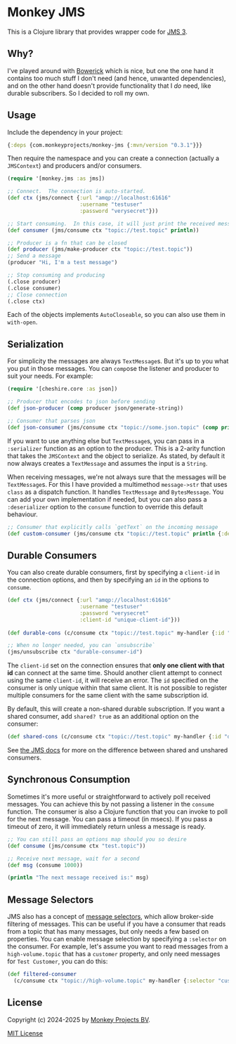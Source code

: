 # Monkey JMS

This is a Clojure library that provides wrapper code for [JMS 3](https://jakarta.ee/learn/docs/jakartaee-tutorial/current/messaging/).

## Why?

I've played around with [Bowerick](https://github.com/ruedigergad/bowerick) which is
nice, but one the one hand it contains too much stuff I don't need (and hence, unwanted
dependencies), and on the other hand doesn't provide functionality that I *do* need,
like durable subscribers.  So I decided to roll my own.

## Usage

Include the dependency in your project:
```clojure
{:deps {com.monkeyprojects/monkey-jms {:mvn/version "0.3.1"}}}
```

Then require the namespace and you can create a connection (actually a `JMSContext`)
and producers and/or consumers.

```clojure
(require '[monkey.jms :as jms])

;; Connect.  The connection is auto-started.
(def ctx (jms/connect {:url "amqp://localhost:61616"
                       :username "testuser"
                       :password "verysecret"}))

;; Start consuming.  In this case, it will just print the received message.
(def consumer (jms/consume ctx "topic://test.topic" println))

;; Producer is a fn that can be closed
(def producer (jms/make-producer ctx "topic://test.topic"))
;; Send a message
(producer "Hi, I'm a test message")

;; Stop consuming and producing
(.close producer)
(.close consumer)
;; Close connection
(.close ctx)
```

Each of the objects implements `AutoCloseable`, so you can also use them in
`with-open`.

## Serialization

For simplicity the messages are always `TextMessage`s.  But it's up to you
what you put in those messages.  You can `comp`ose the listener and producer
to suit your needs.  For example:

```clojure
(require '[cheshire.core :as json])

;; Producer that encodes to json before sending
(def json-producer (comp producer json/generate-string))

;; Consumer that parses json
(def json-consumer (jms/consume ctx "topic://some.json.topic" (comp println json/parse-string)))
```

If you want to use anything else but `TextMessage`s, you can pass in a `:serializer`
function as an option to the producer.  This is a 2-arity function that takes the
`JMSContext` and the object to serialize.  As stated, by default it now always creates
a `TextMessage` and assumes the input is a `String`.

When receiving messages, we're not always sure that the messages will be `TextMessage`s.
For this I have provided a multimethod `message->str` that uses `class` as a dispatch function.
It handles `TextMessage` and `BytesMessage`.  You can add your own implementation if needed,
but you can also pass a `:deserializer` option to the `consume` function to override this
default behaviour.

```clojure
;; Consumer that explicitly calls `getText` on the incoming message
(def custom-consumer (jms/consume ctx "topic://test.topic" println {:deserializer (memfn getText)}))
```

## Durable Consumers

You can also create durable consumers, first by specifying a `client-id` in the connection
options, and then by specifying an `id` in the options to `consume`.
```clojure
(def ctx (jms/connect {:url "amqp://localhost:61616"
                       :username "testuser"
                       :password "verysecret"
                       :client-id "unique-client-id"}))
		     
(def durable-cons (c/consume ctx "topic://test.topic" my-handler {:id "durable-consumer-id"}))

;; When no longer needed, you can `unsubscribe`
(jms/unsubscribe ctx "durable-consumer-id")
```

The `client-id` set on the connection ensures that **only one client with that id** can
connect at the same time.  Should another client attempt to connect using the same `client-id`,
it will receive an error.  The `id` specified on the consumer is only unique within that
same client.  It is not possible to register multiple consumers for the same client with
the same subscription id.

By default, this will create a non-shared durable subscription.  If you want a shared
consumer, add `shared? true` as an additional option on the consumer:

```clojure
(def shared-cons (c/consume ctx "topic://test.topic" my-handler {:id "durable-consumer-id" :shared? true}))
```

See [the JMS docs](https://jakarta.ee/specifications/messaging/3.1/apidocs/jakarta.messaging/jakarta/jms/jmscontext)
for more on the difference between shared and unshared consumers.

## Synchronous Consumption

Sometimes it's more useful or straightforward to actively poll received messages.
You can achieve this by not passing a listener in the `consume` function.  The
consumer is also a Clojure function that you can invoke to poll for the next
message.  You can pass a timeout (in msecs).  If you pass a timeout of zero, it
will immediately return unless a message is ready.

```clojure
;; You can still pass an options map should you so desire
(def consume (jms/consume ctx "test.topic"))

;; Receive next message, wait for a second
(def msg (consume 1000))

(println "The next message received is:" msg)
```

## Message Selectors

JMS also has a concept of [message selectors](https://timjansen.github.io/jarfiller/guide/jms/selectors.xhtml),
which allow broker-side filtering of messages.  This can be useful if you have a consumer
that reads from a topic that has many messages, but only needs a few based on properties.
You can enable message selection by specifying a `:selector` on the consumer.  For example,
let's assume you want to read messages from a `high-volume.topic` that has a `customer` property,
and only need messages for `Test Customer`, you can do this:

```clojure
(def filtered-consumer
  (c/consume ctx "topic://high-volume.topic" my-handler {:selector "customer = 'Test Customer'"}))
```

## License

Copyright (c) 2024-2025 by [Monkey Projects BV](https://www.monkey-projects.be).

[MIT License](LICENSE)
